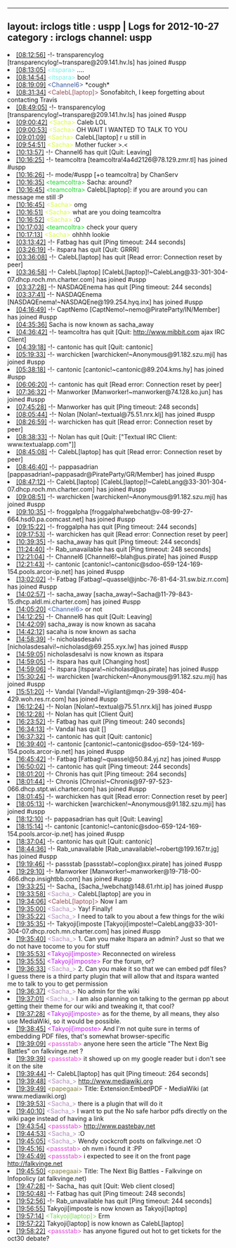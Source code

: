 
---
layout: irclogs
title : uspp | Logs for 2012-10-27
category : irclogs
channel: uspp
---
<li class="logitem"><a href="#08:12:56" name="08:12:56" class="time">[08:12:56]</a> -!- <span class="join">transparencylog</span> [transparencylog!~transpare@209.141.hv.ls] has joined #uspp </li>
<li class="logitem"><a href="#08:13:05" name="08:13:05" class="time">[08:13:05]</a> <span class="person" style="color:#7deee6">&lt;itspara&gt;</span> .... </li>
<li class="logitem"><a href="#08:14:54" name="08:14:54" class="time">[08:14:54]</a> <span class="person" style="color:#7deee6">&lt;itspara&gt;</span> boo! </li>
<li class="logitem"><a href="#08:19:09" name="08:19:09" class="time">[08:19:09]</a> <span class="person" style="color:#3d5ba0">&lt;Channel6&gt;</span> *cough* </li>
<li class="logitem"><a href="#08:31:34" name="08:31:34" class="time">[08:31:34]</a> <span class="person" style="color:#924f58">&lt;CalebL[laptop]&gt;</span> Sonofabitch, I keep forgetting about contacting Travis </li>
<li class="logitem"><a href="#08:49:05" name="08:49:05" class="time">[08:49:05]</a> -!- <span class="join">transparencylog</span> [transparencylog!~transpare@209.141.hv.ls] has joined #uspp </li>
<li class="logitem"><a href="#09:00:42" name="09:00:42" class="time">[09:00:42]</a> <span class="person" style="color:#d9fa42">&lt;Sacha&gt;</span> Caleb LOL </li>
<li class="logitem"><a href="#09:00:53" name="09:00:53" class="time">[09:00:53]</a> <span class="person" style="color:#d9fa42">&lt;Sacha&gt;</span> OH WAIT I WANTED TO TALK TO YOU </li>
<li class="logitem"><a href="#09:01:09" name="09:01:09" class="time">[09:01:09]</a> <span class="person" style="color:#d9fa42">&lt;Sacha&gt;</span> CalebL[laptop] r u still in </li>
<li class="logitem"><a href="#09:54:51" name="09:54:51" class="time">[09:54:51]</a> <span class="person" style="color:#d9fa42">&lt;Sacha&gt;</span> Mother fucker &gt;.&lt; </li>
<li class="logitem"><a href="#10:13:57" name="10:13:57" class="time">[10:13:57]</a> -!- <span class="quit">Channel6</span> has quit [Quit: Leaving] </li>
<li class="logitem"><a href="#10:16:25" name="10:16:25" class="time">[10:16:25]</a> -!- <span class="join">teamcoltra</span> [teamcoltra!4a4d2126@78.129.zmr.tl] has joined #uspp </li>
<li class="logitem"><a href="#10:16:26" name="10:16:26" class="time">[10:16:26]</a> -!- mode/<span class="mode">#uspp</span> [+o teamcoltra] by ChanServ </li>
<li class="logitem"><a href="#10:16:35" name="10:16:35" class="time">[10:16:35]</a> <span class="person" style="color:#1bd32b">&lt;teamcoltra&gt;</span> Sacha: around? </li>
<li class="logitem"><a href="#10:16:45" name="10:16:45" class="time">[10:16:45]</a> <span class="person" style="color:#1bd32b">&lt;teamcoltra&gt;</span> CalebL[laptop]: if you are around you can message me still :P </li>
<li class="logitem"><a href="#10:16:45" name="10:16:45" class="time">[10:16:45]</a> <span class="person" style="color:#d9fa42">&lt;Sacha&gt;</span> omg </li>
<li class="logitem"><a href="#10:16:51" name="10:16:51" class="time">[10:16:51]</a> <span class="person" style="color:#d9fa42">&lt;Sacha&gt;</span> what are you doing teamcoltra </li>
<li class="logitem"><a href="#10:16:52" name="10:16:52" class="time">[10:16:52]</a> <span class="person" style="color:#d9fa42">&lt;Sacha&gt;</span> :O </li>
<li class="logitem"><a href="#10:17:03" name="10:17:03" class="time">[10:17:03]</a> <span class="person" style="color:#1bd32b">&lt;teamcoltra&gt;</span> check your query </li>
<li class="logitem"><a href="#10:17:13" name="10:17:13" class="time">[10:17:13]</a> <span class="person" style="color:#d9fa42">&lt;Sacha&gt;</span> ohhhh lookie </li>
<li class="logitem"><a href="#03:13:42" name="03:13:42" class="time">[03:13:42]</a> -!- <span class="quit">Fatbag</span> has quit [Ping timeout: 244 seconds] </li>
<li class="logitem"><a href="#03:26:19" name="03:26:19" class="time">[03:26:19]</a> -!- <span class="quit">itspara</span> has quit [Quit: GRRR] </li>
<li class="logitem"><a href="#03:36:08" name="03:36:08" class="time">[03:36:08]</a> -!- <span class="quit">CalebL[laptop]</span> has quit [Read error: Connection reset by peer] </li>
<li class="logitem"><a href="#03:36:58" name="03:36:58" class="time">[03:36:58]</a> -!- <span class="join">CalebL[laptop]</span> [CalebL[laptop]!~CalebLang@33-301-304-07.dhcp.roch.mn.charter.com] has joined #uspp </li>
<li class="logitem"><a href="#03:37:28" name="03:37:28" class="time">[03:37:28]</a> -!- <span class="quit">NASDAQEnema</span> has quit [Ping timeout: 244 seconds] </li>
<li class="logitem"><a href="#03:37:41" name="03:37:41" class="time">[03:37:41]</a> -!- <span class="join">NASDAQEnema</span> [NASDAQEnema!~NASDAQEne@199.254.hyq.inx] has joined #uspp </li>
<li class="logitem"><a href="#04:16:49" name="04:16:49" class="time">[04:16:49]</a> -!- <span class="join">CaptNemo</span> [CaptNemo!~nemo@PirateParty/IN/Member] has joined #uspp </li>
<li class="logitem"><a href="#04:35:36" name="04:35:36" class="time">[04:35:36]</a> <span class="nick">Sacha</span> is now known as <span class="nick">sacha_away</span> </li>
<li class="logitem"><a href="#04:36:42" name="04:36:42" class="time">[04:36:42]</a> -!- <span class="quit">teamcoltra</span> has quit [Quit: <a href="http://www.mibbit.com" target="_blank">http://www.mibbit.com</a> ajax IRC Client] </li>
<li class="logitem"><a href="#04:39:18" name="04:39:18" class="time">[04:39:18]</a> -!- <span class="quit">cantonic</span> has quit [Quit: cantonic] </li>
<li class="logitem"><a href="#05:19:33" name="05:19:33" class="time">[05:19:33]</a> -!- <span class="join">warchicken</span> [warchicken!~Anonymous@91.182.szu.mji] has joined #uspp </li>
<li class="logitem"><a href="#05:38:18" name="05:38:18" class="time">[05:38:18]</a> -!- <span class="join">cantonic</span> [cantonic!~cantonic@89.204.kms.hy] has joined #uspp </li>
<li class="logitem"><a href="#06:06:20" name="06:06:20" class="time">[06:06:20]</a> -!- <span class="quit">cantonic</span> has quit [Read error: Connection reset by peer] </li>
<li class="logitem"><a href="#07:36:32" name="07:36:32" class="time">[07:36:32]</a> -!- <span class="join">Manworker</span> [Manworker!~manworker@74.128.ko.jun] has joined #uspp </li>
<li class="logitem"><a href="#07:45:28" name="07:45:28" class="time">[07:45:28]</a> -!- <span class="quit">Manworker</span> has quit [Ping timeout: 248 seconds] </li>
<li class="logitem"><a href="#08:05:44" name="08:05:44" class="time">[08:05:44]</a> -!- <span class="join">Nolan</span> [Nolan!~textual@75.51.nrx.klj] has joined #uspp </li>
<li class="logitem"><a href="#08:26:59" name="08:26:59" class="time">[08:26:59]</a> -!- <span class="quit">warchicken</span> has quit [Read error: Connection reset by peer] </li>
<li class="logitem"><a href="#08:38:33" name="08:38:33" class="time">[08:38:33]</a> -!- <span class="quit">Nolan</span> has quit [Quit: ["Textual IRC Client: www.textualapp.com"]] </li>
<li class="logitem"><a href="#08:45:08" name="08:45:08" class="time">[08:45:08]</a> -!- <span class="quit">CalebL[laptop]</span> has quit [Read error: Connection reset by peer] </li>
<li class="logitem"><a href="#08:46:40" name="08:46:40" class="time">[08:46:40]</a> -!- <span class="join">pappasadrian</span> [pappasadrian!~pappasadr@PirateParty/GR/Member] has joined #uspp </li>
<li class="logitem"><a href="#08:47:12" name="08:47:12" class="time">[08:47:12]</a> -!- <span class="join">CalebL[laptop]</span> [CalebL[laptop]!~CalebLang@33-301-304-07.dhcp.roch.mn.charter.com] has joined #uspp </li>
<li class="logitem"><a href="#09:08:51" name="09:08:51" class="time">[09:08:51]</a> -!- <span class="join">warchicken</span> [warchicken!~Anonymous@91.182.szu.mji] has joined #uspp </li>
<li class="logitem"><a href="#09:10:35" name="09:10:35" class="time">[09:10:35]</a> -!- <span class="join">froggalpha</span> [froggalpha!webchat@v-08-99-27-664.hsd0.pa.comcast.net] has joined #uspp </li>
<li class="logitem"><a href="#09:15:22" name="09:15:22" class="time">[09:15:22]</a> -!- <span class="quit">froggalpha</span> has quit [Ping timeout: 244 seconds] </li>
<li class="logitem"><a href="#09:17:53" name="09:17:53" class="time">[09:17:53]</a> -!- <span class="quit">warchicken</span> has quit [Read error: Connection reset by peer] </li>
<li class="logitem"><a href="#10:39:35" name="10:39:35" class="time">[10:39:35]</a> -!- <span class="quit">sacha_away</span> has quit [Ping timeout: 244 seconds] </li>
<li class="logitem"><a href="#11:24:40" name="11:24:40" class="time">[11:24:40]</a> -!- <span class="quit">Rab_unavailable</span> has quit [Ping timeout: 248 seconds] </li>
<li class="logitem"><a href="#12:21:04" name="12:21:04" class="time">[12:21:04]</a> -!- <span class="join">Channel6</span> [Channel6!~blah@us.pirate] has joined #uspp </li>
<li class="logitem"><a href="#12:21:43" name="12:21:43" class="time">[12:21:43]</a> -!- <span class="join">cantonic</span> [cantonic!~cantonic@sdoo-659-124-169-154.pools.arcor-ip.net] has joined #uspp </li>
<li class="logitem"><a href="#13:02:02" name="13:02:02" class="time">[13:02:02]</a> -!- <span class="join">Fatbag</span> [Fatbag!~quassel@jnbc-76-81-64-31.sw.biz.rr.com] has joined #uspp </li>
<li class="logitem"><a href="#14:02:57" name="14:02:57" class="time">[14:02:57]</a> -!- <span class="join">sacha_away</span> [sacha_away!~Sacha@11-79-843-15.dhcp.aldl.mi.charter.com] has joined #uspp </li>
<li class="logitem"><a href="#14:05:20" name="14:05:20" class="time">[14:05:20]</a> <span class="person" style="color:#3d5ba0">&lt;Channel6&gt;</span> or not </li>
<li class="logitem"><a href="#14:12:25" name="14:12:25" class="time">[14:12:25]</a> -!- <span class="quit">Channel6</span> has quit [Quit: Leaving] </li>
<li class="logitem"><a href="#14:42:09" name="14:42:09" class="time">[14:42:09]</a> <span class="nick">sacha_away</span> is now known as <span class="nick">sacaha</span> </li>
<li class="logitem"><a href="#14:42:12" name="14:42:12" class="time">[14:42:12]</a> <span class="nick">sacaha</span> is now known as <span class="nick">sacha</span> </li>
<li class="logitem"><a href="#14:58:39" name="14:58:39" class="time">[14:58:39]</a> -!- <span class="join">nicholasdesalvi</span> [nicholasdesalvi!~nicholasd@69.255.xyx.lw] has joined #uspp </li>
<li class="logitem"><a href="#14:59:05" name="14:59:05" class="time">[14:59:05]</a> <span class="nick">nicholasdesalvi</span> is now known as <span class="nick">itspara</span> </li>
<li class="logitem"><a href="#14:59:05" name="14:59:05" class="time">[14:59:05]</a> -!- <span class="quit">itspara</span> has quit [Changing host] </li>
<li class="logitem"><a href="#14:59:06" name="14:59:06" class="time">[14:59:06]</a> -!- <span class="join">itspara</span> [itspara!~nicholasd@us.pirate] has joined #uspp </li>
<li class="logitem"><a href="#15:30:24" name="15:30:24" class="time">[15:30:24]</a> -!- <span class="join">warchicken</span> [warchicken!~Anonymous@91.182.szu.mji] has joined #uspp </li>
<li class="logitem"><a href="#15:51:20" name="15:51:20" class="time">[15:51:20]</a> -!- <span class="join">Vandal</span> [Vandal!~Vigilant@mqn-29-398-404-429.woh.res.rr.com] has joined #uspp </li>
<li class="logitem"><a href="#16:12:24" name="16:12:24" class="time">[16:12:24]</a> -!- <span class="join">Nolan</span> [Nolan!~textual@75.51.nrx.klj] has joined #uspp </li>
<li class="logitem"><a href="#16:12:28" name="16:12:28" class="time">[16:12:28]</a> -!- <span class="quit">Nolan</span> has quit [Client Quit] </li>
<li class="logitem"><a href="#16:23:52" name="16:23:52" class="time">[16:23:52]</a> -!- <span class="quit">Fatbag</span> has quit [Ping timeout: 240 seconds] </li>
<li class="logitem"><a href="#16:34:13" name="16:34:13" class="time">[16:34:13]</a> -!- <span class="quit">Vandal</span> has quit [] </li>
<li class="logitem"><a href="#16:37:32" name="16:37:32" class="time">[16:37:32]</a> -!- <span class="quit">cantonic</span> has quit [Quit: cantonic] </li>
<li class="logitem"><a href="#16:39:40" name="16:39:40" class="time">[16:39:40]</a> -!- <span class="join">cantonic</span> [cantonic!~cantonic@sdoo-659-124-169-154.pools.arcor-ip.net] has joined #uspp </li>
<li class="logitem"><a href="#16:45:42" name="16:45:42" class="time">[16:45:42]</a> -!- <span class="join">Fatbag</span> [Fatbag!~quassel@50.84.yj.nz] has joined #uspp </li>
<li class="logitem"><a href="#16:50:02" name="16:50:02" class="time">[16:50:02]</a> -!- <span class="quit">cantonic</span> has quit [Ping timeout: 244 seconds] </li>
<li class="logitem"><a href="#18:01:20" name="18:01:20" class="time">[18:01:20]</a> -!- <span class="quit">Chronis</span> has quit [Ping timeout: 264 seconds] </li>
<li class="logitem"><a href="#18:01:44" name="18:01:44" class="time">[18:01:44]</a> -!- <span class="join">Chronis</span> [Chronis!~Chronis@97-97-523-066.dhcp.stpt.wi.charter.com] has joined #uspp </li>
<li class="logitem"><a href="#18:01:45" name="18:01:45" class="time">[18:01:45]</a> -!- <span class="quit">warchicken</span> has quit [Read error: Connection reset by peer] </li>
<li class="logitem"><a href="#18:05:13" name="18:05:13" class="time">[18:05:13]</a> -!- <span class="join">warchicken</span> [warchicken!~Anonymous@91.182.szu.mji] has joined #uspp </li>
<li class="logitem"><a href="#18:12:10" name="18:12:10" class="time">[18:12:10]</a> -!- <span class="quit">pappasadrian</span> has quit [Quit: Leaving] </li>
<li class="logitem"><a href="#18:15:14" name="18:15:14" class="time">[18:15:14]</a> -!- <span class="join">cantonic</span> [cantonic!~cantonic@sdoo-659-124-169-154.pools.arcor-ip.net] has joined #uspp </li>
<li class="logitem"><a href="#18:37:04" name="18:37:04" class="time">[18:37:04]</a> -!- <span class="quit">cantonic</span> has quit [Quit: cantonic] </li>
<li class="logitem"><a href="#18:44:36" name="18:44:36" class="time">[18:44:36]</a> -!- <span class="join">Rab_unavailable</span> [Rab_unavailable!~robert@199.167.tr.jg] has joined #uspp </li>
<li class="logitem"><a href="#19:19:46" name="19:19:46" class="time">[19:19:46]</a> -!- <span class="join">passstab</span> [passstab!~coplon@xx.pirate] has joined #uspp </li>
<li class="logitem"><a href="#19:29:10" name="19:29:10" class="time">[19:29:10]</a> -!- <span class="join">Manworker</span> [Manworker!~manworker@19-718-00-466.dhcp.insightbb.com] has joined #uspp </li>
<li class="logitem"><a href="#19:33:25" name="19:33:25" class="time">[19:33:25]</a> -!- <span class="join">Sacha_</span> [Sacha_!webchat@148.61.rht.ip] has joined #uspp </li>
<li class="logitem"><a href="#19:33:58" name="19:33:58" class="time">[19:33:58]</a> <span class="person" style="color:#b08eb9">&lt;Sacha_&gt;</span> CalebL[laptop] are you in </li>
<li class="logitem"><a href="#19:34:06" name="19:34:06" class="time">[19:34:06]</a> <span class="person" style="color:#924f58">&lt;CalebL[laptop]&gt;</span> Now I am </li>
<li class="logitem"><a href="#19:35:00" name="19:35:00" class="time">[19:35:00]</a> <span class="person" style="color:#b08eb9">&lt;Sacha_&gt;</span> Yay! Finally! </li>
<li class="logitem"><a href="#19:35:22" name="19:35:22" class="time">[19:35:22]</a> <span class="person" style="color:#b08eb9">&lt;Sacha_&gt;</span> I need to talk to you about a few things for the wiki </li>
<li class="logitem"><a href="#19:35:35" name="19:35:35" class="time">[19:35:35]</a> -!- <span class="join">Takyoji[imposte</span> [Takyoji[imposte!~CalebLang@33-301-304-07.dhcp.roch.mn.charter.com] has joined #uspp </li>
<li class="logitem"><a href="#19:35:40" name="19:35:40" class="time">[19:35:40]</a> <span class="person" style="color:#b08eb9">&lt;Sacha_&gt;</span> 1. Can you make Itspara an admin? Just so that we do not have tocome to you for stuff </li>
<li class="logitem"><a href="#19:35:53" name="19:35:53" class="time">[19:35:53]</a> <span class="person" style="color:#bf16ef">&lt;Takyoji[imposte&gt;</span> Reconnected on wireless </li>
<li class="logitem"><a href="#19:35:55" name="19:35:55" class="time">[19:35:55]</a> <span class="person" style="color:#bf16ef">&lt;Takyoji[imposte&gt;</span> For the forum, or? </li>
<li class="logitem"><a href="#19:36:33" name="19:36:33" class="time">[19:36:33]</a> <span class="person" style="color:#b08eb9">&lt;Sacha_&gt;</span> 2. Can you make it so that we can embed pdf files? I guess there is a third party plugin that will allow that and itspara wanted me to talk to you to get permission </li>
<li class="logitem"><a href="#19:36:37" name="19:36:37" class="time">[19:36:37]</a> <span class="person" style="color:#b08eb9">&lt;Sacha_&gt;</span> No admin for the wiki </li>
<li class="logitem"><a href="#19:37:01" name="19:37:01" class="time">[19:37:01]</a> <span class="person" style="color:#b08eb9">&lt;Sacha_&gt;</span> I am also planning on talking to the german pp about getting their theme for our wiki and tweaking it, that cool? </li>
<li class="logitem"><a href="#19:37:28" name="19:37:28" class="time">[19:37:28]</a> <span class="person" style="color:#bf16ef">&lt;Takyoji[imposte&gt;</span> as for the theme, by all means, they also use MediaWiki, so it would be possible. </li>
<li class="logitem"><a href="#19:38:45" name="19:38:45" class="time">[19:38:45]</a> <span class="person" style="color:#bf16ef">&lt;Takyoji[imposte&gt;</span> And I'm not quite sure in terms of embedding PDF files, that's somewhat browser-specific </li>
<li class="logitem"><a href="#19:39:09" name="19:39:09" class="time">[19:39:09]</a> <span class="person" style="color:#dc45d1">&lt;passstab&gt;</span> anyone here seen the article "The Next Big Battles" on falkvinge.net ? </li>
<li class="logitem"><a href="#19:39:39" name="19:39:39" class="time">[19:39:39]</a> <span class="person" style="color:#dc45d1">&lt;passstab&gt;</span> it showed up on my google reader but i don't see it on the site </li>
<li class="logitem"><a href="#19:39:44" name="19:39:44" class="time">[19:39:44]</a> -!- <span class="quit">CalebL[laptop]</span> has quit [Ping timeout: 264 seconds] </li>
<li class="logitem"><a href="#19:39:48" name="19:39:48" class="time">[19:39:48]</a> <span class="person" style="color:#b08eb9">&lt;Sacha_&gt;</span> <a href="http://www.mediawiki.org/wiki/Extension:EmbedPDF" target="_blank">http://www.mediawiki.org</a> </li>
<li class="logitem"><a href="#19:39:49" name="19:39:49" class="time">[19:39:49]</a> <span class="person" style="color:#817e41">&lt;papegaai&gt;</span> Title: Extension:EmbedPDF - MediaWiki (at www.mediawiki.org) </li>
<li class="logitem"><a href="#19:39:53" name="19:39:53" class="time">[19:39:53]</a> <span class="person" style="color:#b08eb9">&lt;Sacha_&gt;</span> there is a plugin that will do it </li>
<li class="logitem"><a href="#19:40:10" name="19:40:10" class="time">[19:40:10]</a> <span class="person" style="color:#b08eb9">&lt;Sacha_&gt;</span> I want to put the No safe harbor pdfs directly on the wiki page instead of  having a link </li>
<li class="logitem"><a href="#19:43:54" name="19:43:54" class="time">[19:43:54]</a> <span class="person" style="color:#dc45d1">&lt;passstab&gt;</span> <a href="http://www.pastebay.net/1152090" target="_blank">http://www.pastebay.net</a> </li>
<li class="logitem"><a href="#19:44:53" name="19:44:53" class="time">[19:44:53]</a> <span class="person" style="color:#b08eb9">&lt;Sacha_&gt;</span> :O </li>
<li class="logitem"><a href="#19:45:05" name="19:45:05" class="time">[19:45:05]</a> <span class="person" style="color:#b08eb9">&lt;Sacha_&gt;</span> Wendy cockcroft posts on falkvinge.net :O </li>
<li class="logitem"><a href="#19:45:16" name="19:45:16" class="time">[19:45:16]</a> <span class="person" style="color:#dc45d1">&lt;passstab&gt;</span> oh nvm i found it :PP </li>
<li class="logitem"><a href="#19:45:49" name="19:45:49" class="time">[19:45:49]</a> <span class="person" style="color:#dc45d1">&lt;passstab&gt;</span> i expected to see it on the front page <a href="http://falkvinge.net/2012/10/27/the-next-big-battles/" target="_blank">http://falkvinge.net</a> </li>
<li class="logitem"><a href="#19:45:50" name="19:45:50" class="time">[19:45:50]</a> <span class="person" style="color:#817e41">&lt;papegaai&gt;</span> Title: The Next Big Battles - Falkvinge on Infopolicy (at falkvinge.net) </li>
<li class="logitem"><a href="#19:47:28" name="19:47:28" class="time">[19:47:28]</a> -!- <span class="quit">Sacha_</span> has quit [Quit: Web client closed] </li>
<li class="logitem"><a href="#19:50:48" name="19:50:48" class="time">[19:50:48]</a> -!- <span class="quit">Fatbag</span> has quit [Ping timeout: 248 seconds] </li>
<li class="logitem"><a href="#19:52:56" name="19:52:56" class="time">[19:52:56]</a> -!- <span class="quit">Rab_unavailable</span> has quit [Ping timeout: 244 seconds] </li>
<li class="logitem"><a href="#19:56:55" name="19:56:55" class="time">[19:56:55]</a> <span class="nick">Takyoji[imposte</span> is now known as <span class="nick">Takyoji[laptop]</span> </li>
<li class="logitem"><a href="#19:57:14" name="19:57:14" class="time">[19:57:14]</a> <span class="person" style="color:#77db51">&lt;Takyoji[laptop]&gt;</span> Erm </li>
<li class="logitem"><a href="#19:57:22" name="19:57:22" class="time">[19:57:22]</a> <span class="nick">Takyoji[laptop]</span> is now known as <span class="nick">CalebL[laptop]</span> </li>
<li class="logitem"><a href="#19:58:22" name="19:58:22" class="time">[19:58:22]</a> <span class="person" style="color:#dc45d1">&lt;passstab&gt;</span> has anyone figured out hot to get tickets for the oct30 debate? </li>


